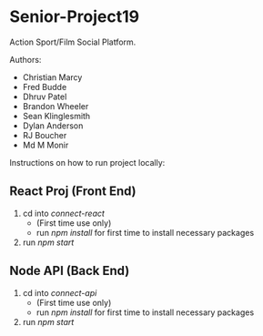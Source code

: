 # Senior-Project19
Action Sport/Film Social Platform.

Authors:
- Christian Marcy
- Fred Budde
- Dhruv Patel
- Brandon Wheeler
- Sean Klinglesmith
- Dylan Anderson
- RJ Boucher
- Md M Monir

Instructions on how to run project locally:

React Proj (Front End)
- 
1) cd into *connect-react*
    - (First time use only) 
    - run *npm install* for first time to install necessary packages
2) run *npm start*


Node API (Back End)
-
1) cd into *connect-api*
    - (First time use only) 
    - run *npm install* for first time to install necessary packages
2) run *npm start*